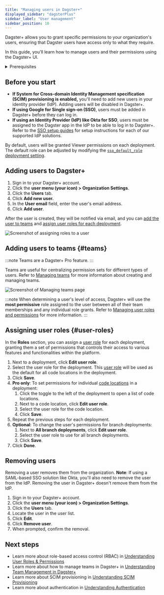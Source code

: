 ```yaml
---
title: "Managing users in Dagster+"
displayed_sidebar: "dagsterPlus"
sidebar_label: "User management"
sidebar_position: 10
---
```


Dagster+ allows you to grant specific permissions to your organization's users, ensuring that Dagster users have access only to what they require.

In this guide, you'll learn how to manage users and their permissions using the Dagster+ UI.

<details>
<summary>Prerequisites</summary>

- A Dagster+ account
- The required [Dagster+ permissions](/todo):
   - **Organization Admins** can add, manage, and remove users
   - **Admins** can add users

</details>

## Before you start

- **If System for Cross-domain Identity Management specification (SCIM) provisioning is enabled,** you'll need to add new users in your identity provider (IdP). Adding users will be disabled in Dagster+.
- **If using Google for Single sign-on (SSO)**, users must be added in Dagster+ before they can log in.
- **If using an Identity Provider (IdP) like Okta for SSO**, users must be assigned to the Dagster app in the IdP to be able to log in to Dagster+. Refer to the [SSO setup guides](/todo) for setup instructions for each of our supported IdP solutions.

By default, users will be granted Viewer permissions on each deployment. The default role can be adjusted by modifying the [`sso_default_role` deployment setting](/todo).

## Adding users to Dagster+

1. Sign in to your Dagster+ account.
2. Click the **user menu (your icon) > Organization Settings**.
3. Click the **Users** tab.
4. Click **Add new user.**
5. In the **User email** field, enter the user's email address.
6. Click **Add user**.

After the user is created, they will be notified via email, and you can [add the user to teams](#teams) and [assign user roles for each deployment](#user-roles).

![Screenshot of assigning roles to a user](/img/placeholder.svg)

## Adding users to teams {#teams}

:::note
Teams are a Dagster+ Pro feature.
:::

Teams are useful for centralizing permission sets for different types of users. Refer to [Managing teams](/todo) for more information about creating and managing teams.

![Screenshot of Managing teams page](/img/placeholder.svg)

:::note
When determining a user's level of access, Dagster+ will use the **most permissive** role assigned to the user between all of their team memberships and any individual role grants. Refer to [Managing user roles and permissions](/todo) for more information.
:::

## Assigning user roles {#user-roles}

In the **Roles** section, you can assign a [user role](/todo) for each deployment, granting them a set of permissions that controls their access to various features and functionalities within the platform.

1. Next to a deployment, click **Edit user role**.
2. Select the user role for the deployment. This [user role](/todo) will be used as the default for all code locations in the deployment.
3. Click **Save**.
4. **Pro only**: To set permissions for individual [code locations](/todo) in a deployment:
   1. Click the toggle to the left of the deployment to open a list of code locations.
   2. Next to a code location, click **Edit user role**.
   3. Select the user role for the code location.
   4. Click **Save**.
5. Repeat the previous steps for each deployment.
6. **Optional**: To change the user's permissions for branch deployments:
   1. Next to **All branch deployments**, click **Edit user role**.
   2. Select the user role to use for all branch deployments.
   3. Click **Save**.
7. Click **Done**.

## Removing users

Removing a user removes them from the organization. **Note**: If using a SAML-based SSO solution like Okta, you'll also need to remove the user from the IdP. Removing the user in Dagster+ doesn't remove them from the IdP.

1. Sign in to your Dagster+ account.
2. Click the **user menu (your icon) > Organization Settings**.
3. Click the **Users** tab.
4. Locate the user in the user list.
5. Click **Edit**.
6. Click **Remove user**.
7. When prompted, confirm the removal.

## Next steps

- Learn more about role-based access control (RBAC) in [Understanding User Roles & Permissions](/dagster-plus/access/rbac/user-roles-permissions)
- Learn more about how to manage teams in Dagster+ in [Understanding Team Management in Dagster+](/dagster-plus/access/rbac/teams)
- Learn more about SCIM provisioning in [Understanding SCIM Provisioning](/dagster-plus/access/authentication/scim-provisioning)
- Learn more about authentication in [Understanding Authentication](/dagster-plus/access/authentication)
